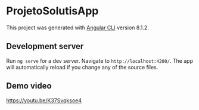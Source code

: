 # ProjetoSolutisApp

This project was generated with [Angular CLI](https://github.com/angular/angular-cli) version 8.1.2.

## Development server

Run `ng serve` for a dev server. Navigate to `http://localhost:4200/`. The app will automatically reload if you change any of the source files.
  
  ## Demo video
  https://youtu.be/K37Svqksoe4

